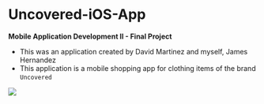 # Uncovered-iOS-App
**Mobile Application Development II - Final Project**
- This was an application created by David Martinez and myself, James Hernandez
- This application is a mobile shopping app for clothing items of the brand `Uncovered`

<img src="uncovered_demo.gif">


